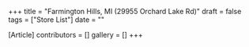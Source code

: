 +++
title = "Farmington Hills, MI (29955 Orchard Lake Rd)"
draft = false
tags = ["Store List"]
date = ""

[Article]
contributors = []
gallery = []
+++